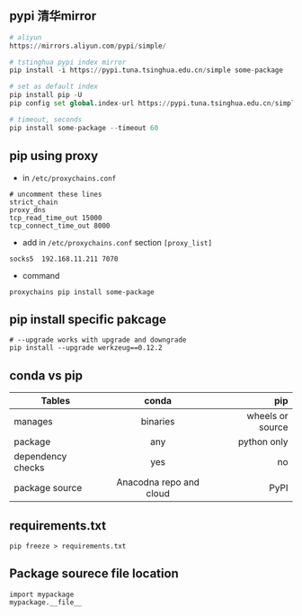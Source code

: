 
## pypi 清华mirror
``` python
# aliyun
https://mirrors.aliyun.com/pypi/simple/

# tstinghua pypi index mirror
pip install -i https://pypi.tuna.tsinghua.edu.cn/simple some-package

# set as default index
pip install pip -U
pip config set global.index-url https://pypi.tuna.tsinghua.edu.cn/simple

# timeout, seconds
pip install some-package --timeout 60
```

## pip using proxy
* in `/etc/proxychains.conf`
```
# uncomment these lines
strict_chain
proxy_dns
tcp_read_time_out 15000
tcp_connect_time_out 8000
```
* add in `/etc/proxychains.conf` section `[proxy_list]`
```
socks5  192.168.11.211 7070
```
* command
```
proxychains pip install some-package
```

## pip install specific pakcage
```
# --upgrade works with upgrade and downgrade
pip install --upgrade werkzeug==0.12.2
```

## conda vs pip

| Tables        | conda         | pip  |
| ------------- |:-------------:| -----:|
| manages      | binaries | wheels or source |
| package      | any      |   python only |
| dependency checks | yes      |    no |
| package source | Anacodna repo and cloud | PyPI|

## requirements.txt
```
pip freeze > requirements.txt
```

## Package sourece file location
```
import mypackage
mypackage.__file__
```
